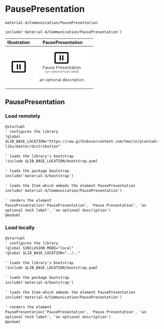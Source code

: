 # PausePresentation


```text
material-4/Communication/PausePresentation
```

```text
include('material-4/Communication/PausePresentation')
```



| Illustration | PausePresentation |
| :---: | :---: |
| ![illustration for Illustration](../../material-4/Communication/PausePresentation.png) | ![illustration for PausePresentation](../../material-4/Communication/PausePresentation.Local.png) |




## PausePresentation

### Load remotely
```plantuml
@startuml
' configures the library
!global $LIB_BASE_LOCATION="https://raw.githubusercontent.com/tmorin/plantuml-libs/master/distribution"

' loads the library's bootstrap
!include $LIB_BASE_LOCATION/bootstrap.puml

' loads the package bootstrap
include('material-4/bootstrap')

' loads the Item which embeds the element PausePresentation
include('material-4/Communication/PausePresentation')

' renders the element
PausePresentation('PausePresentation', 'Pause Presentation', 'an optional tech label', 'an optional description')
@enduml
```

### Load locally
```plantuml
@startuml
' configures the library
!global $INCLUSION_MODE="local"
!global $LIB_BASE_LOCATION="../.."

' loads the library's bootstrap
!include $LIB_BASE_LOCATION/bootstrap.puml

' loads the package bootstrap
include('material-4/bootstrap')

' loads the Item which embeds the element PausePresentation
include('material-4/Communication/PausePresentation')

' renders the element
PausePresentation('PausePresentation', 'Pause Presentation', 'an optional tech label', 'an optional description')
@enduml
```


